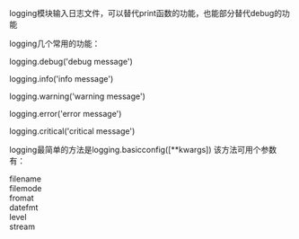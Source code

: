 logging模块输入日志文件，可以替代print函数的功能，也能部分替代debug的功能

logging几个常用的功能：

logging.debug('debug message')

logging.info('info message')

logging.warning('warning message')

logging.error('error message')

logging.critical('critical message')

logging最简单的方法是logging.basicconfig([**kwargs])
该方法可用个参数有：

filename   
filemode   
fromat  
datefmt     
level       
stream
 

